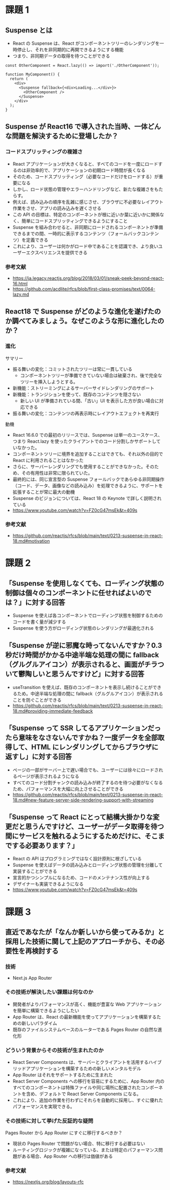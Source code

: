 # 課題 1

## Suspense とは

- React の Suspense は、React がコンポーネントツリーのレンダリングを一時停止し、それを非同期的に再開できるようにする機能
- つまり、非同期データの取得を待つことができる

```
const OtherComponent = React.lazy(() => import('./OtherComponent'));

function MyComponent() {
  return (
    <div>
      <Suspense fallback={<div>Loading...</div>}>
        <OtherComponent />
      </Suspense>
    </div>
  );
}
```

## Suspense が React16 で導入された当時、一体どんな問題を解決するために登場したか？

### コードスプリッティングの複雑さ

- React アプリケーションが大きくなると、すべてのコードを一度にロードするのは非効率的で、アプリケーションの初期ロード時間が長くなる
- そのため、コードスプリッティング（必要なコードだけをロードする）が重要になる
- しかし、ロード状態の管理やエラーハンドリングなど、新たな複雑さをもたらす。
- 例えば、読み込みの順序を乱雑に感じさせ、ブラウザに不必要なレイアウト作業をさせ、アプリの読み込みを遅くさせる
- この API の目標は、特定のコンポーネントが根に近いか葉に近いかに関係なく、簡単にコードスプリッティングできるようにすること
- Suspense を組み合わせると、非同期にロードされるコンポーネントが準備できるまでの間、一時的に表示するコンテンツ（フォールバックコンテンツ）を定義できる
- これにより、ユーザーは何かがロード中であることを認識でき、より良いユーザーエクスペリエンスを提供できる

### 参考文献

- https://ja.legacy.reactjs.org/blog/2018/03/01/sneak-peek-beyond-react-16.html
- https://github.com/acdlite/rfcs/blob/first-class-promises/text/0064-lazy.md

## React18 で Suspense がどのような進化を遂げたのか調べてみましょう。なぜこのような形に進化したのか？

### 進化

サマリー

- 振る舞いの変化：コミットされたツリーは常に一貫している
  - コンポーネントツリーが準備できていない場合は破棄され、後で完全なツリーを挿入しようとする。
- 新機能：ストリーミングによるサーバーサイドレンダリングのサポート
- 新機能：トランジションを使って、既存のコンテンツを隠さない
  - 新しい UI が準備されている間、「古い」UI を表示した方が良い場合に対応できる
- 振る舞いの変化：コンテンツの再表示時にレイアウトエフェクトを再実行

動機

- React 16.6.0 での最初のリリースでは、Suspense は単一のユースケース、つまり React.lazy を使ったクライアントでのコード分割しかサポートしていなかった。
- コンポーネントツリーに<Suspense>境界を追加することはできても、それ以外の目的で React に利用されることはなかった
- さらに、サーバーレンダリングでも使用することができなかった。そのため、その有用性は非常に限られていた。
- 最終的には、同じ宣言型の Suspense フォールバックであらゆる非同期操作（コード、データ、画像などの読み込み）を処理できるように、サポートを拡張することが常に最大の動機
- Suspense のビジョンについては、React 18 の Keynote で詳しく説明されている
- https://www.youtube.com/watch?v=FZ0cG47msEk&t=409s

### 参考文献

- https://github.com/reactjs/rfcs/blob/main/text/0213-suspense-in-react-18.md#motivation

# 課題 2

## 「Suspense を使用しなくても、ローディング状態の制御は個々のコンポーネントに任せればよいのでは？」に対する回答

- Suspense を使えば各コンポーネントでローディング状態を制御するためのコードを書く量が減少する
- Suspense を使う方がローディング状態のレンダリングが最適化される

## 「Suspense が逆に邪魔な時ってないんですか？0.3 秒だけ時間がかかる中途半端な処理の間に fallback（グルグルアイコン）が表示されると、画面がチラついて鬱陶しいと思うんですけど」に対する回答

- useTransition を使えば、既存のコンポーネントを表示し続けることができるため。中途半端な処理の間に fallback（グルグルアイコン）が表示されることを防ぐことができる
- https://github.com/reactjs/rfcs/blob/main/text/0213-suspense-in-react-18.md#providing-immediate-feedback

## 「Suspense って SSR してるアプリケーションだったら意味をなさないんですかね？一度データを全部取得して、HTML にレンダリングしてからブラウザに返すし」に対する回答

- ページの一部がサーバー上で遅い場合でも、ユーザーには徐々にロードされるページが表示されるようになる
- すべてのコード分割チャンクの読み込みが終了するのを待つ必要がなくなるため、パフォーマンスを大幅に向上させることができる
- https://github.com/reactjs/rfcs/blob/main/text/0213-suspense-in-react-18.md#new-feature-server-side-rendering-support-with-streaming

## 「Suspense って React にとって結構大掛かりな変更だと思うんですけど、ユーザーがデータ取得を待つ間にサービスを触れるようにするためだけに、そこまでする必要あります？」

- React の API はプログラミングではなく設計原則に根ざしている
- Suspense を使えばデータの読み込みとローディング状態の管理を分離して実装することができる
- 宣言的かつシンプルになるため、コードのメンテナンス性が向上する
- デザイナーも実装できるようになる
- https://www.youtube.com/watch?v=FZ0cG47msEk&t=409s

# 課題 3

## 直近であなたが「なんか新しいから使ってみるか」と採用した技術に関して上記のアプローチから、その必要性を再検討する

### 技術

- Next.js App Router

### その技術が解決したい課題は何なのか

- 開発者がよりパフォーマンスが高く、機能が豊富な Web アプリケーションを簡単に構築できるようにしたい
- App Router は、React の最新機能を使ってアプリケーションを構築するための新しいパラダイム
- 既存のファイルシステムベースのルーターである Pages Router の自然な進化形

### どういう背景からその技術が生まれたのか

- React Server Components は、サーバーとクライアントを活用するハイブリッドアプリケーションを構築するための新しいメンタルモデル
- App Router はそれをサポートするために生まれた
- React Server Components への移行を容易にするために、App Router 内のすべてのコンポーネントは特殊ファイルや同じ場所に配置されたコンポーネントを含め、デフォルトで React Server Components になる。
- これにより、追加の作業を行わずにそれらを自動的に採用し、すぐに優れたパフォーマンスを実現できる。

### その技術に対して挙げた反証的な疑問

Pages Router から App Router にすぐに移行するべきか？

- 現状の Pages Router で問題がない場合、特に移行する必要はない
- ルーティングロジックが複雑になっている、または特定のパフォーマンス問題がある場合、App Router への移行は価値がある

### 参考文献

- https://nextjs.org/blog/layouts-rfc
